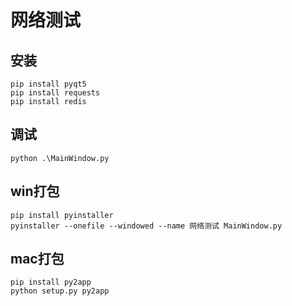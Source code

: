 # 网络测试

## 安装
```
pip install pyqt5
pip install requests
pip install redis
```

## 调试
```
python .\MainWindow.py
```


## win打包
```
pip install pyinstaller
pyinstaller --onefile --windowed --name 网络测试 MainWindow.py
```

## mac打包
```
pip install py2app
python setup.py py2app
```
